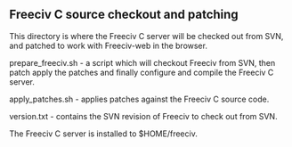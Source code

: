Freeciv C source checkout and patching
--------------------------------------

This directory is where the Freeciv C server will be checked out from
SVN, and patched to work with Freeciv-web in the browser.

prepare_freeciv.sh  - a script which will checkout Freeciv from SVN, then patch apply the patches and finally configure and compile the Freeciv C server.

apply_patches.sh - applies patches against the Freeciv C source code.

version.txt - contains the SVN revision of Freeciv to check out from SVN.

The Freeciv C server is installed to $HOME/freeciv.
